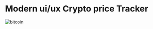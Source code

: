 # Modern ui/ux Crypto price Tracker

![bitcoin](https://user-images.githubusercontent.com/114215415/215313580-742ea1dc-afa1-4955-a945-8cc8b90deac3.PNG)
